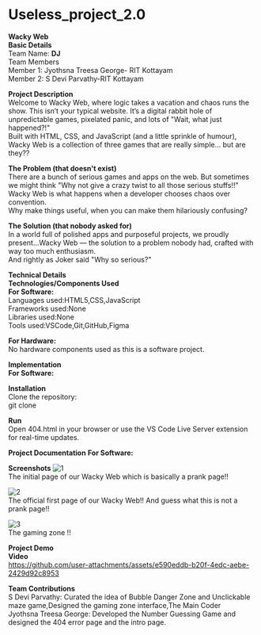 # Useless_project_2.0
**Wacky Web**     
**Basic Details**  
Team Name: **DJ**  
Team Members  
Member 1: Jyothsna Treesa George- RIT Kottayam  
Member 2: S Devi Parvathy-RIT Kottayam  

**Project Description**  
Welcome to Wacky Web, where logic takes a vacation and chaos runs the show. This isn’t your typical website. It’s a digital rabbit hole of unpredictable games, pixelated panic, and lots of "Wait, what just happened?!"  
Built with HTML, CSS, and JavaScript (and a little sprinkle of humour), Wacky Web is a collection of three games that are really simple… but are they??  

**The Problem (that doesn't exist)**  
There are a bunch of serious games and apps on the web. But sometimes we might think "Why not give a crazy twist to all those serious stuffs!!"  
Wacky Web is what happens when a developer chooses chaos over convention.  
Why make things useful, when you can make them hilariously confusing?  

**The Solution (that nobody asked for)**   
In a world full of polished apps and purposeful projects, we proudly present…Wacky Web — the solution to a problem nobody had, crafted with way too much enthusiasm.   
And rightly as Joker said "Why so serious?"  

**Technical Details**   
**Technologies/Components Used**   
**For Software:**   
Languages used:HTML5,CSS,JavaScript   
Frameworks used:None   
Libraries used:None   
Tools used:VSCode,Git,GitHub,Figma   

**For Hardware:**   
No hardware components used as this is a software project.   

**Implementation**   
**For Software:**   

**Installation**   
Clone the repository:   
git clone <repo-link>   

**Run**   
Open 404.html in your browser or use the VS Code Live Server extension for real-time updates.   

**Project Documentation**
**For Software:**

**Screenshots** 
![1](https://github.com/user-attachments/assets/3f57cc3a-866c-44ea-9085-271265d1776e)   
The initial page of  our Wacky Web which is basically a prank page!!   

![2](https://github.com/user-attachments/assets/fd7c619c-56bf-4aa5-aed1-a8d450f3f110)   
The official first page of our Wacky Web!! And guess what this is not a prank page!!   

![3](https://github.com/user-attachments/assets/49fb4bb5-3643-40ab-9b74-1b4e6b76b998)   
The gaming zone !!   

**Project Demo**   
**Video**   
https://github.com/user-attachments/assets/e590eddb-b20f-4edc-aebe-2429d92c8953   

**Team Contributions**   
S Devi Parvathy: Curated the idea of Bubble Danger Zone and Unclickable maze game,Designed the gaming zone interface,The Main Coder   
Jyothsna Treesa George: Developed the Number Guessing Game and designed the 404 error page and the intro page.   

